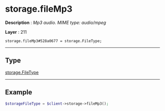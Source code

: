 # storage.fileMp3

**Description** : *Mp3 audio. MIME type: audio/mpeg*

**Layer** : 211

```tl
storage.fileMp3#528a0677 = storage.FileType;
```

---

## Type

[storage.FileType](type/storage.FileType)

---

## Example

```php
$storageFileType = $client->storage->fileMp3();
```